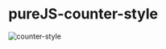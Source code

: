 # pureJS-counter-style

![counter-style](https://user-images.githubusercontent.com/38612699/76158553-2e8d4480-6141-11ea-8e7f-c295b7b75a49.png)
